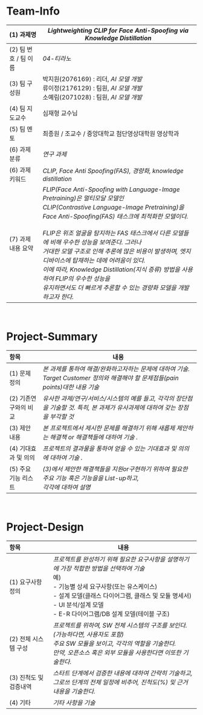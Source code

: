 <!-- Template for PROJECT REPORT of CapstoneDesign 2024-2H, initially written by khyoo -->
<!-- 본 파일은 2024년도 컴공 졸업프로젝트의 <1차보고서> 작성을 위한 기본 양식입니다. -->
<!-- 아래에 "*"..."*" 표시는 italic체로 출력하기 위해서 사용한 것입니다. -->
<!-- "내용"에 해당하는 부분을 지우고, 여러분 과제의 내용을 작성해 주세요. -->

# Team-Info
| (1) 과제명 | *Lightweighting CLIP for Face Anti-Spoofing via Knowledge Distillation*
|:---  |---  |
| (2) 팀 번호 / 팀 이름 | *04-티라노* |
| (3) 팀 구성원 | 박지원(2076169) : 리더, *AI 모델 개발* <br> 류이정(2176129) : 팀원, *AI 모델 개발* <br> 소예림(2071028) : 팀원, *AI 모델 개발*			 |
| (4) 팀 지도교수 | 심재형 교수님 |
| (5) 팀 멘토 | 최종원 / 조교수 / 중앙대학교 첨단영상대학원 영상학과 |
| (6) 과제 분류 | *연구 과제* |
| (6) 과제 키워드 | *CLIP, Face Anti Spoofing(FAS), 경량화, knowledge distillation*  |
| (7) 과제 내용 요약 | *FLIP(Face Anti-Spoofing with Language-Image Pretraining)은 멀티모달 모델인* <br> *CLIP(Contrastive Language-Image Pretraining)을 Face Anti-Spoofing(FAS) 태스크에 최적화한 모델이다.* <br><br> *FLIP은 위조 얼굴을 탐지하는 FAS 태스크에서 다른 모델들에 비해 우수한 성능을 보여준다. 그러나* <br> *거대한 모델 구조로 인해 추론에 많은 비용이 발생하며, 엣지 디바이스에 탑재하는 데에 어려움이 있다.* <br> *이에 따라, Knowledge Distillation(지식 증류) 방법을 사용하여 FLIP의 우수한 성능을 <br> 유지하면서도 더 빠르게 추론할 수 있는 경량화 모델을 개발하고자 한다.* |

<br>

# Project-Summary
| 항목 | 내용 |
|:---  |---  |
| (1) 문제 정의 | *본 과제를 통하여 해결/완화하고자하는 문제에 대하여 기술. Target Customer 정의와 해결해야 할 문제점들(pain points)대한 내용 기술*  |
| (2) 기존연구와의 비교 | *유사한 과제/연구/서비스/시스템의 예를 들고, 각각의 장단점을 기술할 것. 특히, 본 과제가 유사과제에 대하여 갖는 장점을 부각할 것* |
| (3) 제안 내용 | *본 프로젝트에서 제시한 문제를 해결하기 위해 새롭제 제안하는 해결책 or 해결책들에 대하여 기술 .* |
| (4) 기대효과 및 의의 | *프로젝트의 결과물을 통하여 얻을 수 있는 기대효과 및 의의에 대하여 기술 .* |
| (5) 주요 기능 리스트 | *(3)에서 제안한 해결책들을 지원or구현하기 위하여 필요한 주요 기능 혹은 기능을을 List-up하고, <br> 각각에 대하여 설명* |

<br>
 
# Project-Design
| 항목 | 내용 |
|:---  |---  |
| (1) 요구사항 정의 | *프로젝트를 완성하기 위해 필요한 요구사항을 설명하기에 가장 적합한 방법을 선택하여 기술* <br> 예) <br> - 기능별 상세 요구사항(또는 유스케이스) <br> - 설계 모델(클래스 다이어그램, 클래스 및 모듈 명세서) <br> - UI 분석/설계 모델 <br> - E-R 다이어그램/DB 설계 모델(테이블 구조) |
| (2) 전체 시스템 구성 | *프로젝트를 위하여, SW 전체 시스템의 구조를 보인다. (가능하다면, 사용자도 포함) <br> 주요 SW 모듈을 보이고, 각각의 역할을 기술한다. <br>만약, 오픈소스 혹은 외부 모듈을 사용한다면 이또한 기술한다.* |
| (3) 진척도 및 검증내역 | *스타트 단계에서 검증한 내용에 대하여 간략히 기술하고, <br>그로쓰 단계의 전체 일정에 비추어, 진척도(%) 및 근거 내용을 기술한다.* |
| (4) 기타 | *기타 사항을 기술* |

<br>
